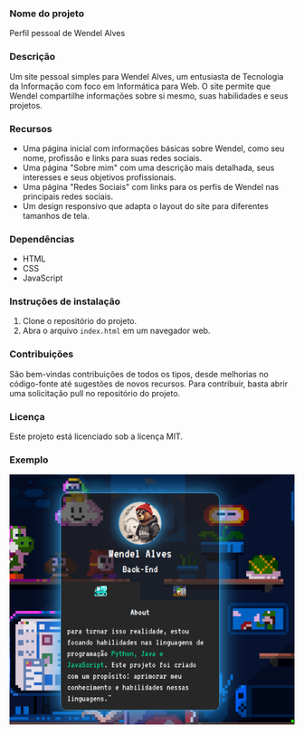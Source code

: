 ### Nome do projeto

Perfil pessoal de Wendel Alves

### Descrição

Um site pessoal simples para Wendel Alves, um entusiasta de Tecnologia da Informação com foco em Informática para Web. O site permite que Wendel compartilhe informações sobre si mesmo, suas habilidades e seus projetos.

### Recursos

* Uma página inicial com informações básicas sobre Wendel, como seu nome, profissão e links para suas redes sociais.
* Uma página "Sobre mim" com uma descrição mais detalhada, seus interesses e seus objetivos profissionais.
* Uma página "Redes Sociais" com links para os perfis de Wendel nas principais redes sociais.
* Um design responsivo que adapta o layout do site para diferentes tamanhos de tela.

### Dependências

* HTML
* CSS
* JavaScript

### Instruções de instalação

1. Clone o repositório do projeto.
2. Abra o arquivo `index.html` em um navegador web.

### Contribuições

São bem-vindas contribuições de todos os tipos, desde melhorias no código-fonte até sugestões de novos recursos. Para contribuir, basta abrir uma solicitação pull no repositório do projeto.

### Licença

Este projeto está licenciado sob a licença MIT.

### Exemplo

![Minha Imagem](https://raw.githubusercontent.com/wendellast/Profile/main/static/image/exemple.png)



